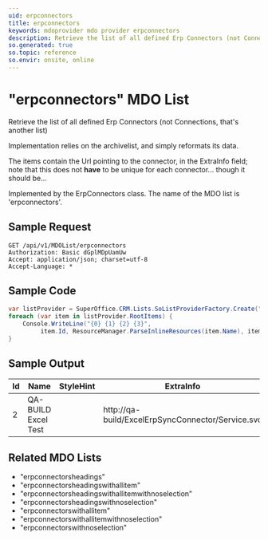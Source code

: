 ```yaml
---
uid: erpconnectors
title: erpconnectors
keywords: mdoprovider mdo provider erpconnectors
description: Retrieve the list of all defined Erp Connectors (not Connections, that's another list)
so.generated: true
so.topic: reference
so.envir: onsite, online
---
```


# "erpconnectors" MDO List
Retrieve the list of all defined Erp Connectors (not Connections, that's another list)

Implementation relies on the <see cref="T:SuperOffice.CRM.ArchiveLists.ErpConnectorProvider" /> archivelist, and simply reformats its data.

The items contain the Url pointing to the connector, in the ExtraInfo field; note that this does not
<b>have</b> to be unique for each connector... though it should be...

Implemented by the <see cref="T:SuperOffice.CRM.Lists.ErpConnectors">ErpConnectors</see> class.
The name of the MDO list is 'erpconnectors'.




## Sample Request

```http!
GET /api/v1/MDOList/erpconnectors
Authorization: Basic dGplMDpUamUw
Accept: application/json; charset=utf-8
Accept-Language: *

```

## Sample Code
```cs
var listProvider = SuperOffice.CRM.Lists.SoListProviderFactory.Create("erpconnectors", forceFlatList: true);
foreach (var item in listProvider.RootItems) {
    Console.WriteLine("{0} {1} {2} {3}", 
         item.Id, ResourceManager.ParseInlineResources(item.Name), item.StyleHint, item.ExtraInfo);
}
```

## Sample Output

|Id   | Name  |StyleHint|ExtraInfo |
| --- | ----- | ------- | -------- |
|2|QA-BUILD Excel Test||http://qa-build/ExcelErpSyncConnector/Service.svc|


## Related MDO Lists

* "erpconnectorsheadings"
* "erpconnectorsheadingswithallitem"
* "erpconnectorsheadingswithallitemwithnoselection"
* "erpconnectorsheadingswithnoselection"
* "erpconnectorswithallitem"
* "erpconnectorswithallitemwithnoselection"
* "erpconnectorswithnoselection"
